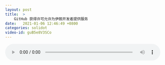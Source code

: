 ```yaml
---
layout: post
title:  >
    GitHub 获得许可允许为伊朗开发者提供服务
date:   2021-01-06 12:46:49 +0800
categories: solidot
video-id: guB5e8V3SCo
---
```


<audio src="/assets/66303f5a1e6a69c7d054829761cd603d.mp3" style="width: 100%;" controls></audio>

